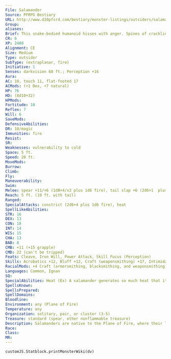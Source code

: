 ```yaml
---
File: Salamander
Source: PFRPG Bestiary
URL: http://www.d20pfsrd.com/bestiary/monster-listings/outsiders/salamander
Group: 
aliases: 
Brief: This snake-bodied humanoid hisses with anger. Spines of crackling flame dance along the creature's blackened, fiery-red scales.
CR: 6
XP: 2400
Alignment: CE
Size: Medium
Type: outsider
SubType: (extraplanar, fire)
Initiative: 1
Senses: darkvision 60 ft.; Perception +16
Aura: 
AC: 18, touch 11, flat-footed 17
ACMods: (+1 Dex, +7 natural)
HP: 76
HD: (8d10+32)
HPMods: 
Fortitude: 10
Reflex: 7
Will: 6
SaveMods: 
DefensiveAbilities: 
DR: 10/magic
Immunities: fire
Resist: 
SR: 
Weaknesses: vulnerability to cold
Space: 5 ft.
Speed: 20 ft.
MoveMods: 
Burrow: 
Climb: 
Fly: 
Maneuverability: 
Swim: 
Melee: spear +11/+6 (1d8+4/x3 plus 1d6 fire), tail slap +6 (2d6+1  plus 1d6 fire and grab)
Reach: 5 ft. (10 ft. with tail)
Ranged: 
SpecialAttacks: constrict (2d6+4 plus 1d6 fire), heat
SpellLikeAbilities: 
STR: 16
DEX: 13
CON: 18
INT: 14
WIS: 15
CHA: 13
BAB: 8
CMB: +11 (+15 grapple)
CMD: 22 (can't be tripped)
Feats: Cleave, Iron Will, Power Attack, Skill Focus (Perception)
Skills: Acrobatics +12, Bluff +12, Craft (weaponsmithing) +17, Intimidate +12, Knowledge (planes) +13, Perception +16, Sense Motive +13, Stealth +12
RacialMods: +4 Craft (armorsmithing, blacksmithing, and weaponsmithing)
Languages: Common, Ignan
SQ: 
SpecialAbilities: Heat (Ex) A salamander generates so much heat that its mere touch deals an additional 1d6 points of fire damage. A salamander's metallic weapons also conduct this heat.
SpellsKnown: 
SpellsPrepared: 
SpellDomains: 
Bloodline: 
Environment: any (Plane of Fire)
Temperature: any
Organization: solitary, pair, or cluster (3-5)
Treasure: standard (spear, other nonflammable treasure)
Description: Salamanders are native to the Plane of Fire, where their legions of fierce warriors are much feared by the other inhabitants of the plane. Because some of the stronger elemental fire races enslave salamanders for their metalworking skill and fighting prowess, the salamanders hate the efreet and other inhabitants with a passion.  Though their lairs typically hover in temperatures of 500 degrees F or more, salamanders can tolerate lower temperatures. They generally do so only when forced, and are even surlier and more short-tempered than normal in such environments. Although they hail from the Plane of Fire, the salamander race identifies more with the Abyss, and they hold demons (particularly those associated with fire, like balors and certain fire-themed demon lords) in great esteem. It's not unusual to encounter large groups of salamanders in the Abyss as a result.  Salamanders are often conjured to the Material Plane to serve as guardians or, more commonly, to craft weapons, armor, and other metalwork, for their skill in these areas is legendary. Salamanders also infest areas of the Material Plane where the boundaries between this world and the Plane of Fire have worn thin, such as in and near volcanoes.  Because their habitat is so extreme, salamanders only save treasure that can withstand high temperatures, such as swords, armor, jewels, rods, and other items made from high-melting-point metals. Salamander society is a cruel one based on power and the ability to subjugate those beneath oneself. Beings beneath a salamander that cause it discomfort are dealt a slow and painful death.
Race: 
Class: 
MR: 
---
```

```dataviewjs
customJS.Statblock.printMonsterWiki(dv)
```
